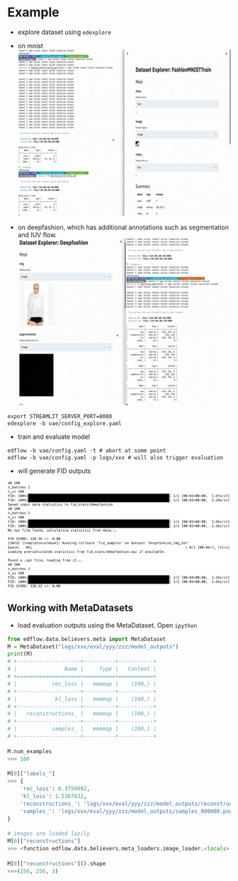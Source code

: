 # Example

* explore dataset using `edexplore`
* on mnist
![assets/edexplore_mnist.gif](assets/edexplore_mnist.gif)

* on deepfashion, which has additional annotations such as segmentation and IUV flow.
![assets/edexplore_df.gif](assets/edexplore_df.gif)

```
export STREAMLIT_SERVER_PORT=8080
edexplore -b vae/config_explore.yaml
```


* train and evaluate model
```
edflow -b vae/config.yaml -t # abort at some point
edflow -b vae/config.yaml -p logs/xxx # will also trigger evaluation
```

* will generate FID outputs

![assets/FID_eval.png](assets/FID_eval.png)


## Working with MetaDatasets

* load evaluation outputs using the MetaDataset. Open `ipython`

```python
from edflow.data.believers.meta import MetaDataset
M = MetaDataset("logs/xxx/eval/yyy/zzz/model_outputs")
print(M)
# +--------------------+----------+-----------+
# |               Name |     Type |   Content |
# +====================+==========+===========+
# |           rec_loss |   memmap |    (100,) |
# +--------------------+----------+-----------+
# |            kl_loss |   memmap |    (100,) |
# +--------------------+----------+-----------+
# |   reconstructions_ |   memmap |    (100,) |
# +--------------------+----------+-----------+
# |           samples_ |   memmap |    (100,) |
# +--------------------+----------+-----------+

M.num_examples
>>> 100

M[0]["labels_"]
>>> {
    'rec_loss': 0.3759992,
    'kl_loss': 1.5367432,
    'reconstructions_': 'logs/xxx/eval/yyy/zzz/model_outputs/reconstructions_000000.png',
    'samples_': 'logs/xxx/eval/yyy/zzz/model_outputs/samples_000000.png'
}

# images are loaded lazily
M[0]["reconstructions"]
>>> <function edflow.data.believers.meta_loaders.image_loader.<locals>.loader(support='0->255', resize_to=None, root='')>

M[0]["reconstructions"]().shape
>>>(256, 256, 3)
```
